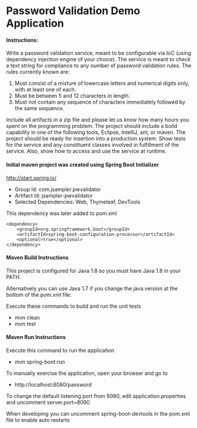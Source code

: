 # Password Validation Demo Application

#### Instructions:

Write a password validation service, meant to be configurable via IoC (using dependency injection engine of your choice). 
The service is meant to check a text string for compliance to any number of password validation rules. 
The rules currently known are:
 
1. Must consist of a mixture of lowercase letters and numerical digits only, with at least one of each.
2. Must be between 5 and 12 characters in length.
3. Must not contain any sequence of characters immediately followed by the same sequence.
 
Include all artifacts in a zip file and please let us know how many hours you spent on the programming problem. 
The project should include a build capability in one of the following tools, Eclipse, IntelliJ, ant, or maven. 
The project should be ready for insertion into a production system. 
Show tests for the service and any constituent classes involved in fulfillment of the service. 
Also, show how to access and use the service at runtime.

#### Initial maven project was created using Spring Boot Initializer

http://start.spring.io/

+ Group Id: com.jsampler.pwvalidator
+ Artifact Id: jsampler-pwvalidator
+ Selected Dependencies: Web, Thymeleaf, DevTools

This dependency was later added to pom.xml

    <dependency>
        <groupId>org.springframework.boot</groupId>
        <artifactId>spring-boot-configuration-processor</artifactId>
        <optional>true</optional>
    </dependency>

#### Maven Build Instructions

This project is configured for Java 1.8 so you must have Java 1.8 in your PATH.

Alternatively you can use Java 1.7 if you change the java.version at the bottom of the pom.xml file.

Execute these commands to build and run the unit tests

+ mvn clean
+ mvn test

#### Maven Run Instructions

Execute this command to run the application

+ mvn spring-boot:run

To manually exercise the application, open your browser and go to 

+ http://localhost:8080/password

To change the default listening port from 8080, edit application.properties and uncomment server.port=8090 

When developing you can uncomment spring-boot-devtools in the pom.xml file to enable auto restarts


